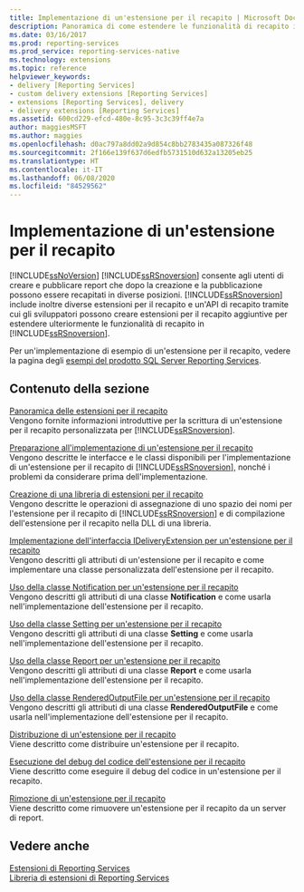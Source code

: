 ```yaml
---
title: Implementazione di un'estensione per il recapito | Microsoft Docs
description: Panoramica di come estendere le funzionalità di recapito in Reporting Services implementando un'estensione per il recapito personalizzata.
ms.date: 03/16/2017
ms.prod: reporting-services
ms.prod_service: reporting-services-native
ms.technology: extensions
ms.topic: reference
helpviewer_keywords:
- delivery [Reporting Services]
- custom delivery extensions [Reporting Services]
- extensions [Reporting Services], delivery
- delivery extensions [Reporting Services]
ms.assetid: 600cd229-efcd-480e-8c95-3c3c39ff4e7a
author: maggiesMSFT
ms.author: maggies
ms.openlocfilehash: d0ac797a8dd02a9d854c8bb2783435a087326f48
ms.sourcegitcommit: 2f166e139f637d6edfb5731510d632a13205eb25
ms.translationtype: HT
ms.contentlocale: it-IT
ms.lasthandoff: 06/08/2020
ms.locfileid: "84529562"
---
```

# <a name="implementing-a-delivery-extension"></a>Implementazione di un'estensione per il recapito
  [!INCLUDE[ssNoVersion](../../../includes/ssnoversion-md.md)] [!INCLUDE[ssRSnoversion](../../../includes/ssrsnoversion-md.md)] consente agli utenti di creare e pubblicare report che dopo la creazione e la pubblicazione possono essere recapitati in diverse posizioni. [!INCLUDE[ssRSnoversion](../../../includes/ssrsnoversion-md.md)] include inoltre diverse estensioni per il recapito e un'API di recapito tramite cui gli sviluppatori possono creare estensioni per il recapito aggiuntive per estendere ulteriormente le funzionalità di recapito in [!INCLUDE[ssRSnoversion](../../../includes/ssrsnoversion-md.md)].  
  
 Per un'implementazione di esempio di un'estensione per il recapito, vedere la pagina degli [esempi del prodotto SQL Server Reporting Services](https://go.microsoft.com/fwlink/?LinkId=177889).  
  
## <a name="in-this-section"></a>Contenuto della sezione  
 [Panoramica delle estensioni per il recapito](../../../reporting-services/extensions/delivery-extension/delivery-extensions-overview.md)  
 Vengono fornite informazioni introduttive per la scrittura di un'estensione per il recapito personalizzata per [!INCLUDE[ssRSnoversion](../../../includes/ssrsnoversion-md.md)].  
  
 [Preparazione all'implementazione di un'estensione per il recapito](../../../reporting-services/extensions/delivery-extension/preparing-to-implement-a-delivery-extension.md)  
 Vengono descritte le interfacce e le classi disponibili per l'implementazione di un'estensione per il recapito di [!INCLUDE[ssRSnoversion](../../../includes/ssrsnoversion-md.md)], nonché i problemi da considerare prima dell'implementazione.  
  
 [Creazione di una libreria di estensioni per il recapito](../../../reporting-services/extensions/delivery-extension/creating-a-delivery-extension-library.md)  
 Vengono descritte le operazioni di assegnazione di uno spazio dei nomi per l'estensione per il recapito di [!INCLUDE[ssRSnoversion](../../../includes/ssrsnoversion-md.md)] e di compilazione dell'estensione per il recapito nella DLL di una libreria.  
  
 [Implementazione dell'interfaccia IDeliveryExtension per un'estensione per il recapito](../../../reporting-services/extensions/delivery-extension/implementing-the-ideliveryextension-interface-for-a-delivery-extension.md)  
 Vengono descritti gli attributi di un'estensione per il recapito e come implementare una classe personalizzata dell'estensione per il recapito.  
  
 [Uso della classe Notification per un'estensione per il recapito](../../../reporting-services/extensions/delivery-extension/using-a-notification-class-for-a-delivery-extension.md)  
 Vengono descritti gli attributi di una classe **Notification** e come usarla nell'implementazione dell'estensione per il recapito.  
  
 [Uso della classe Setting per un'estensione per il recapito](../../../reporting-services/extensions/delivery-extension/using-the-setting-class-for-a-delivery-extension.md)  
 Vengono descritti gli attributi di una classe **Setting** e come usarla nell'implementazione dell'estensione per il recapito.  
  
 [Uso della classe Report per un'estensione per il recapito](../../../reporting-services/extensions/delivery-extension/using-the-report-class-for-a-delivery-extension.md)  
 Vengono descritti gli attributi di una classe **Report** e come usarla nell'implementazione dell'estensione per il recapito.  
  
 [Uso della classe RenderedOutputFile per un'estensione per il recapito](../../../reporting-services/extensions/delivery-extension/using-the-renderedoutputfile-class-for-a-delivery-extension.md)  
 Vengono descritti gli attributi di una classe **RenderedOutputFile** e come usarla nell'implementazione dell'estensione per il recapito.  
  
 [Distribuzione di un'estensione per il recapito](../../../reporting-services/extensions/delivery-extension/deploying-a-delivery-extension.md)  
 Viene descritto come distribuire un'estensione per il recapito.  
  
 [Esecuzione del debug del codice dell'estensione per il recapito](../../../reporting-services/extensions/delivery-extension/debugging-delivery-extension-code.md)  
 Viene descritto come eseguire il debug del codice in un'estensione per il recapito.  
  
 [Rimozione di un'estensione per il recapito](../../../reporting-services/extensions/delivery-extension/removing-a-delivery-extension.md)  
 Viene descritto come rimuovere un'estensione per il recapito da un server di report.  
  
## <a name="see-also"></a>Vedere anche  
 [Estensioni di Reporting Services](../../../reporting-services/extensions/reporting-services-extensions.md)   
 [Libreria di estensioni di Reporting Services](../../../reporting-services/extensions/reporting-services-extension-library.md)  
  
  
